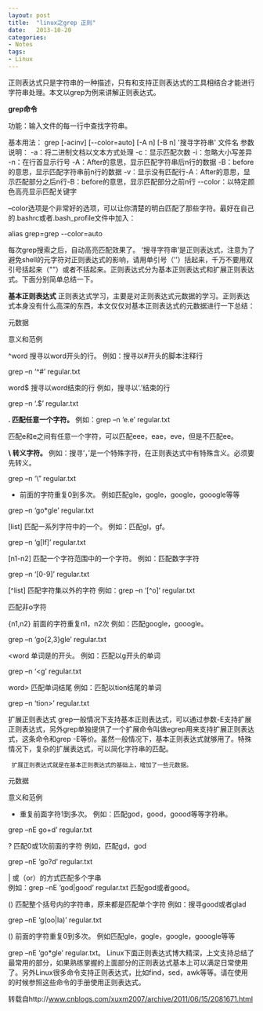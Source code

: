 ```yaml
---
layout: post
title:  "linux之grep 正则"
date:   2013-10-20
categories: 
- Notes 
tags:
- Linux
---
```


   正则表达式只是字符串的一种描述，只有和支持正则表达式的工具相结合才能进行字符串处理。本文以grep为例来讲解正则表达式。
   
**grep命令**

功能：输入文件的每一行中查找字符串。

基本用法：
   grep [-acinv] [--color=auto] [-A n] [-B n] '搜寻字符串' 文件名
参数说明：
-a：将二进制文档以文本方式处理
-c：显示匹配次数
-i：忽略大小写差异
-n：在行首显示行号
-A：After的意思，显示匹配字符串后n行的数据
-B：before的意思，显示匹配字符串前n行的数据
-v：显示没有匹配行-A：After的意思，显示匹配部分之后n行-B：before的意思，显示匹配部分之前n行
--color：以特定颜色高亮显示匹配关键字
  
  –color选项是个非常好的选项，可以让你清楚的明白匹配了那些字符。最好在自己的.bashrc或者.bash_profile文件中加入：
  
  alias grep=grep --color=auto
  
   每次grep搜索之后，自动高亮匹配效果了。 ‘搜寻字符串’是正则表达式，注意为了避免shell的元字符对正则表达式的影响，请用单引号（’’）括起来，千万不要用双引号括起来（"”）或者不括起来。正则表达式分为基本正则表达式和扩展正则表达式。下面分别简单总结一下。
   
   
**基本正则表达式**
     正则表达式学习，主要是对正则表达式元数据的学习。正则表达式本身没有什么高深的东西，本文仅仅对基本正则表达式的元数据进行一下总结：

元数据

意义和范例

^word	搜寻以word开头的行。
例如：搜寻以#开头的脚本注释行

grep –n ‘^#’ regular.txt


word$	搜寻以word结束的行
例如，搜寻以‘.’结束的行

grep –n ‘.$’ regular.txt


**.	匹配任意一个字符。**
例如：grep –n ‘e.e’ regular.txt

匹配e和e之间有任意一个字符，可以匹配eee，eae，eve，但是不匹配ee。


**\	转义字符。**
例如：搜寻’，’是一个特殊字符，在正则表达式中有特殊含义。必须要先转义。

grep –n ‘\” regular.txt


*	前面的字符重复0到多次。
例如匹配gle，gogle，google，gooogle等等

grep –n ‘go*gle’ regular.txt


[list]	匹配一系列字符中的一个。
例如：匹配gl，gf。

grep –n ‘g[lf]’ regular.txt


[n1-n2]	匹配一个字符范围中的一个字符。
例如：匹配数字字符

grep –n ‘[0-9]’ regular.txt


[^list]	匹配字符集以外的字符
例如：grep –n ‘[^o]‘ regular.txt

匹配非o字符


\{n1,n2\}	前面的字符重复n1，n2次
例如：匹配google，gooogle。

grep –n ‘go\{2,3\}gle’ regular.txt


\<word	单词是的开头。
例如：匹配以g开头的单词

grep –n ‘\<g’ regular.txt


word\>	匹配单词结尾
例如：匹配以tion结尾的单词

grep –n ‘tion\>’ regular.txt


扩展正则表达式
     grep一般情况下支持基本正则表达式，可以通过参数-E支持扩展正则表达式，另外grep单独提供了一个扩展命令叫做egrep用来支持扩展正则表达式，这条命令和grep -E等价。虽然一般情况下，基本正则表达式就够用了。特殊情况下，复杂的扩展表达式，可以简化字符串的匹配。

     扩展正则表达式就是在基本正则表达式的基础上，增加了一些元数据。

元数据

意义和范例

+	重复前面字符1到多次。
例如：匹配god，good，goood等等字符串。

grep –nE go+d’ regular.txt


?	匹配0或1次前面的字符
例如，匹配gd，god

grep –nE ‘go?d’ regular.txt


|	或（or）的方式匹配多个字串  
例如：grep –nE ‘god|good’ regular.txt
匹配god或者good。


()	匹配整个括号内的字符串，原来都是匹配单个字符
例如：搜寻good或者glad

grep –nE ‘g(oo|la)’ regular.txt


()	前面的字符重复0到多次。
例如匹配gle，gogle，google，gooogle等等

grep –nE ‘go*gle’ regular.txt。
Linux下面正则表达式博大精深，上文支持总结了最常用的部分，如果熟练掌握的上面部分的正则表达式基本上可以满足日常使用了。另外Linux很多命令支持正则表达式，比如find，sed，awk等等。请在使用的时候参照这些命令的手册使用正则表达式。


转载自http://www.cnblogs.com/xuxm2007/archive/2011/06/15/2081671.html
